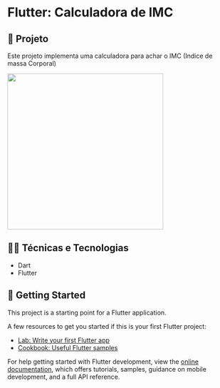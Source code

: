 # Flutter: Calculadora de IMC 

## 📱 Projeto

Este projeto implementa uma calculadora para achar o IMC (Indice de massa Corporal)

<img src="https://i.imgur.com/cxuPuuO.png" width="350"/>

## 🧑‍💻 Técnicas e Tecnologias

- Dart 
- Flutter

## 📲 Getting Started

This project is a starting point for a Flutter application.

A few resources to get you started if this is your first Flutter project:

- [Lab: Write your first Flutter app](https://docs.flutter.dev/get-started/codelab)
- [Cookbook: Useful Flutter samples](https://docs.flutter.dev/cookbook)

For help getting started with Flutter development, view the
[online documentation](https://docs.flutter.dev/), which offers tutorials,
samples, guidance on mobile development, and a full API reference.
